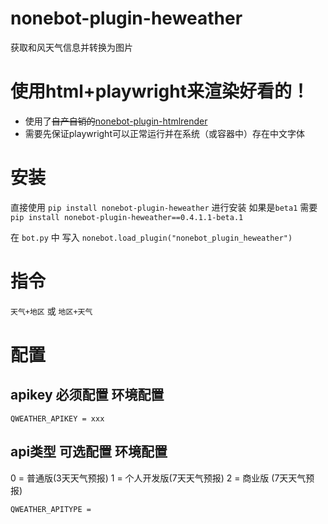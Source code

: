 # nonebot-plugin-heweather

获取和风天气信息并转换为图片

# 使用html+playwright来渲染好看的！

- 使用了~~自产自销的~~[nonebot-plugin-htmlrender](https://github.com/kexue-z/nonebot-plugin-htmlrender)
- 需要先保证playwright可以正常运行并在系统（或容器中）存在中文字体


# 安装

直接使用 `pip install nonebot-plugin-heweather` 进行安装
如果是`beta1` 需要 `pip install nonebot-plugin-heweather==0.4.1.1-beta.1`

在 `bot.py` 中 写入 `nonebot.load_plugin("nonebot_plugin_heweather")`

# 指令

`天气+地区` 或 `地区+天气`

# 配置

## apikey 必须配置 环境配置

```
QWEATHER_APIKEY = xxx
```

## api类型 可选配置 环境配置

0 = 普通版(3天天气预报)
1 = 个人开发版(7天天气预报)
2 = 商业版 (7天天气预报)


```
QWEATHER_APITYPE = 
```

